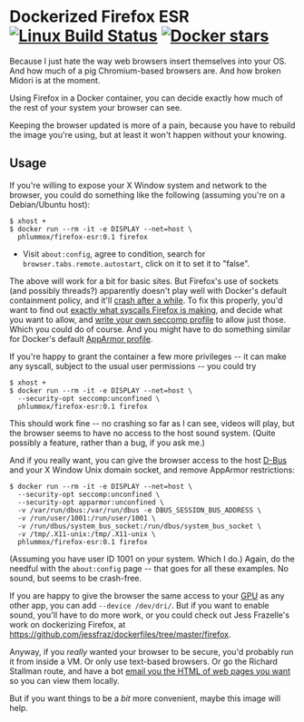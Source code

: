 # Dockerized Firefox ESR [![Linux Build Status](https://img.shields.io/travis/phlummox/docker-firefox-esr.svg?label=Linux%20build)](https://travis-ci.org/phlummox/docker-firefox-esr)&nbsp;[![Docker stars](https://img.shields.io/docker/stars/phlummox/carnap-test.svg?label=Docker%20stars)](https://cloud.docker.com/repository/docker/phlummox/firefox-esr) 

Because I just hate the way web browsers insert themselves into your
OS. And how much of a pig Chromium-based browsers are. And how broken
Midori is at the moment.

Using Firefox in a Docker container, you can decide exactly how much of the
rest of your system your browser can see.

Keeping the browser updated is more of a pain, because you have
to rebuild the image you're using, but at least it won't happen
without your knowing.

## Usage

If you're willing to expose your X Window system and network to the browser,
you could do something like the following (assuming you're on a Debian/Ubuntu
host):

```
$ xhost + 
$ docker run --rm -it -e DISPLAY --net=host \
  phlummox/firefox-esr:0.1 firefox
```

-   Visit `about:config`, agree to condition, search for
    `browser.tabs.remote.autostart`, click on it to set it to "false".

The above will work for a bit for basic sites. But Firefox's use of sockets
(and possibly threads?) apparently doesn't play well with Docker's default
containment policy, and it'll [crash after a while][crash]. To fix this properly,
you'd want to find out [exactly what syscalls Firefox is making][syscalls], and decide
what you want to allow, and [write your own seccomp profile][secprofile] to
allow just those. Which you could do of course. And you might have to do
something similar for Docker's default [AppArmor profile][apparmor].

[crash]: https://github.com/SeleniumHQ/docker-selenium/issues/397
[syscalls]: https://firejail.wordpress.com/documentation-2/seccomp-guide/ 
[secprofile]: https://docs.docker.com/engine/security/seccomp/
[apparmor]: https://docs.docker.com/engine/security/apparmor/


If you're happy to grant the container a few more privileges -- it can make
any syscall, subject to the usual user permissions -- you could try

```
$ xhost + 
$ docker run --rm -it -e DISPLAY --net=host \
  --security-opt seccomp:unconfined \
  phlummox/firefox-esr:0.1 firefox
``` 

This should work fine -- no crashing so far as I can see, videos will play,
but the browser seems to have no access to the host sound system. (Quite possibly
a feature, rather than a bug, if you ask me.)

And if you really want, you can give the browser access to the host 
[D-Bus](https://en.wikipedia.org/wiki/D-Bus) and your X Window Unix
domain socket, and remove AppArmor restrictions:

```
$ docker run --rm -it -e DISPLAY --net=host \
  --security-opt seccomp:unconfined \
  --security-opt apparmor:unconfined \
  -v /var/run/dbus:/var/run/dbus -e DBUS_SESSION_BUS_ADDRESS \
  -v /run/user/1001:/run/user/1001 \
  -v /run/dbus/system_bus_socket:/run/dbus/system_bus_socket \
  -v /tmp/.X11-unix:/tmp/.X11-unix \
  phlummox/firefox-esr:0.1 firefox   
```

(Assuming you have user ID 1001 on your system. Which I do.) Again, do the
needful with the `about:config` page -- that goes for all these examples.
No sound, but seems to be crash-free.

If you are happy to give the browser the same access to your
[GPU][gpu] as any other app, you can add `--device /dev/dri/`. But if you want to
enable sound, you'll have to do more work, or you could check out 
Jess Frazelle's work on dockerizing Firefox, at
<https://github.com/jessfraz/dockerfiles/tree/master/firefox>.

[gpu]: https://en.wikipedia.org/wiki/Direct_Rendering_Manager

Anyway, if you *really* wanted your browser to be secure, you'd probably
run it from inside a VM. Or only use text-based browsers. Or go the Richard
Stallman route, and have a bot [email you the HTML of web pages you want][rms]
so you can view them locally.

[rms]: https://stallman.org/stallman-computing.html

But if you want things to be a *bit* more convenient, maybe this image will
help.




